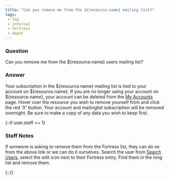```yaml
---
title: "Can you remove me from the ${resource.name} mailing list?"
tags:
 - faq
 - internal
 - fortress
 - depot
---
```


### Question

Can you remove me from the ${resource.name} users mailing list? 

### Answer

Your subscription in the ${resource.name} mailing list is tied to your account on ${resource.name}. If you are no longer using your account on ${resource.name}, your account can be deleted from the [My Accounts](/account/myinfo) page. Hover over the resource you wish to remove yourself from and click the red 'X' button. Your account and mailinglist subscription will be removed overnight. Be sure to make a copy of any data you wish to keep first.

{::if user.staff == 1}

### Staff Notes

If someone is asking to remove them from the Fortress list, they can do so from the above link or we can do it ourselves. Search the user from [Search Users](/admin/user), select the edit icon next to their Fortress entry. Find them in the long list and remove them.


{::/}
